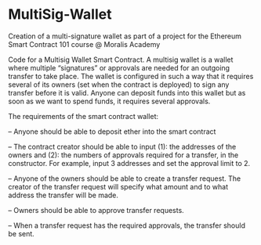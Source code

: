 # MultiSig-Wallet
Creation of a multi-signature wallet as part of a project for the Ethereum Smart Contract 101 course @ Moralis Academy

Code for a Multisig Wallet Smart Contract. A multisig wallet is a wallet where multiple “signatures” or approvals are needed for an outgoing transfer to take place. The wallet is configured in such a way that it requires several of its owners (set when the contract is deployed) to sign any transfer before it is valid. Anyone can deposit funds into this wallet but as soon as we want to spend funds, it requires several approvals.

The requirements of the smart contract wallet:

– Anyone should be able to deposit ether into the smart contract

– The contract creator should be able to input (1): the addresses of the owners and (2):  the numbers of approvals required for a transfer, in the constructor. For example, input 3 addresses and set the approval limit to 2. 

– Anyone of the owners should be able to create a transfer request. The creator of the transfer request will specify what amount and to what address the transfer will be made.

– Owners should be able to approve transfer requests.

– When a transfer request has the required approvals, the transfer should be sent. 
